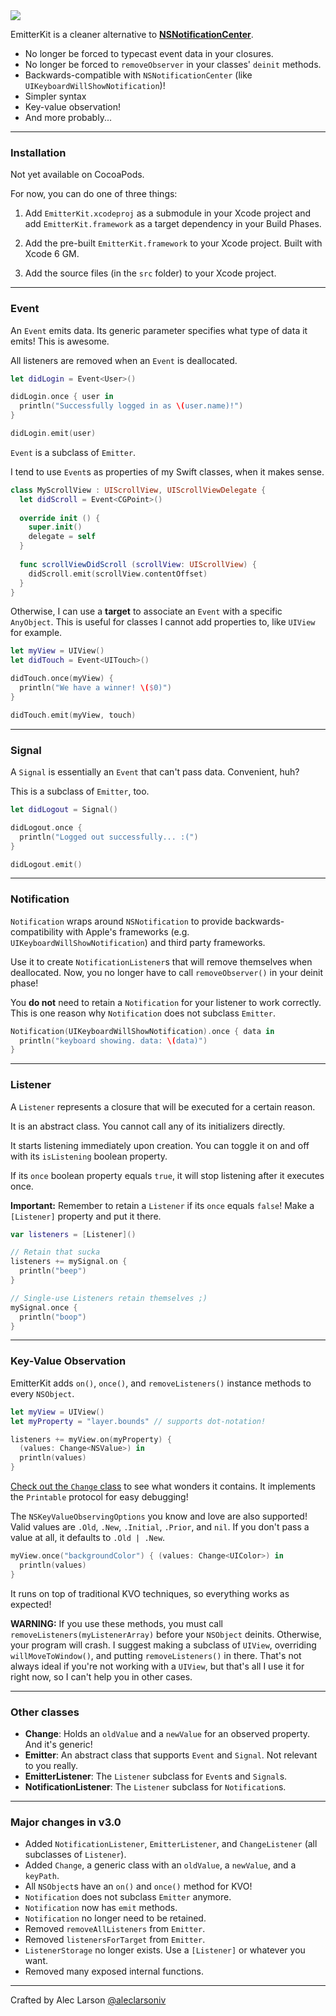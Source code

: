 <img src="http://i.imgur.com/PnCPxBz.jpg"/>

EmitterKit is a cleaner alternative to [**NSNotificationCenter**](http://nshipster.com/nsnotification-and-nsnotificationcenter/).

- No longer be forced to typecast event data in your closures.
- No longer be forced to `removeObserver` in your classes' `deinit` methods.
- Backwards-compatible with `NSNotificationCenter` (like `UIKeyboardWillShowNotification`)!
- Simpler syntax
- Key-value observation!
- And more probably...

---

### **Installation**

Not yet available on CocoaPods.

For now, you can do one of three things:

1. Add `EmitterKit.xcodeproj` as a submodule in your Xcode project and add `EmitterKit.framework` as a target dependency in your Build Phases.

2. Add the pre-built `EmitterKit.framework` to your Xcode project. Built with Xcode 6 GM.

3. Add the source files (in the `src` folder) to your Xcode project.

---

### **Event**

An `Event` emits data. Its generic parameter specifies what type of data it emits! This is awesome.

All listeners are removed when an `Event` is deallocated.

```Swift
let didLogin = Event<User>()

didLogin.once { user in
  println("Successfully logged in as \(user.name)!")
}

didLogin.emit(user)
```

`Event` is a subclass of `Emitter`.

I tend to use `Event`s as properties of my Swift classes, when it makes sense.

```Swift   
class MyScrollView : UIScrollView, UIScrollViewDelegate {
  let didScroll = Event<CGPoint>()
  
  override init () {
    super.init()
    delegate = self
  }
  
  func scrollViewDidScroll (scrollView: UIScrollView) {
    didScroll.emit(scrollView.contentOffset)
  }
}
```

Otherwise, I can use a **target** to associate an `Event` with a specific `AnyObject`. This is useful for classes I cannot add properties to, like `UIView` for example.

```Swift
let myView = UIView()
let didTouch = Event<UITouch>()

didTouch.once(myView) {
  println("We have a winner! \($0)")
}

didTouch.emit(myView, touch)
```

---

### **Signal**

A `Signal` is essentially an `Event` that can't pass data. Convenient, huh?

This is a subclass of `Emitter`, too.

```Swift
let didLogout = Signal()

didLogout.once {
  println("Logged out successfully... :(")
}

didLogout.emit()
```

---

### **Notification**

`Notification` wraps around `NSNotification` to provide backwards-compatibility with Apple's frameworks (e.g. `UIKeyboardWillShowNotification`) and third party frameworks. 

Use it to create `NotificationListener`s that will remove themselves when deallocated. Now, you no longer have to call `removeObserver()` in your deinit phase!

You **do not** need to retain a `Notification` for your listener to work correctly. This is one reason why `Notification` does not subclass `Emitter`.

```Swift
Notification(UIKeyboardWillShowNotification).once { data in
  println("keyboard showing. data: \(data)")
}
```

---

### **Listener**

A `Listener` represents a closure that will be executed for a certain reason. 

It is an abstract class. You cannot call any of its initializers directly.

It starts listening immediately upon creation. You can toggle it on and off with its `isListening` boolean property.

If its `once` boolean property equals `true`, it will stop listening after it executes once.

**Important:** Remember to retain a `Listener` if its `once` equals `false`! Make a `[Listener]` property and put it there.

```Swift
var listeners = [Listener]()

// Retain that sucka
listeners += mySignal.on {
  println("beep")
}

// Single-use Listeners retain themselves ;)
mySignal.once {
  println("boop")
}
```

---

### **Key-Value Observation**

EmitterKit adds `on()`, `once()`, and `removeListeners()` instance methods to every `NSObject`.

```Swift
let myView = UIView()
let myProperty = "layer.bounds" // supports dot-notation!

listeners += myView.on(myProperty) { 
  (values: Change<NSValue>) in
  println(values)
}
```

[Check out the `Change` class](https://github.com/aleclarson/emitter-kit/blob/master/src/ChangeListener.swift#L36-L56) to see what wonders it contains. It implements the `Printable` protocol for easy debugging!

The `NSKeyValueObservingOptions` you know and love are also supported! Valid values are `.Old`, `.New`, `.Initial`, `.Prior`, and `nil`. If you don't pass a value at all, it defaults to `.Old | .New`.

```Swift
myView.once("backgroundColor") { (values: Change<UIColor>) in
  println(values)
}
```

It runs on top of traditional KVO techniques, so everything works as expected!

**WARNING:** If you use these methods, you must call `removeListeners(myListenerArray)` before your `NSObject` deinits. Otherwise, your program will crash. I suggest making a subclass of `UIView`, overriding `willMoveToWindow()`, and putting `removeListeners()` in there. That's not always ideal if you're not working with a `UIView`, but that's all I use it for right now, so I can't help you in other cases.

---

### Other classes

- **Change**: Holds an `oldValue` and a `newValue` for an observed property. And it's generic!
- **Emitter**: An abstract class that supports `Event` and `Signal`. Not relevant to you really.
- **EmitterListener**: The `Listener` subclass for `Event`s and `Signal`s.
- **NotificationListener**: The `Listener` subclass for `Notification`s.

---

### Major changes in v3.0

- Added `NotificationListener`, `EmitterListener`, and `ChangeListener` (all subclasses of `Listener`).
- Added `Change`, a generic class with an `oldValue`, a `newValue`, and a `keyPath`.
- All `NSObject`s have an `on()` and `once()` method for KVO!
- `Notification` does not subclass `Emitter` anymore.
- `Notification` now has `emit` methods.
- `Notification` no longer need to be retained.
- Removed `removeAllListeners` from `Emitter`.
- Removed `listenersForTarget` from `Emitter`.
- `ListenerStorage` no longer exists. Use a `[Listener]` or whatever you want.
- Removed many exposed internal functions.

---

Crafted by Alec Larson [@aleclarsoniv](https://twitter.com/aleclarsoniv)
